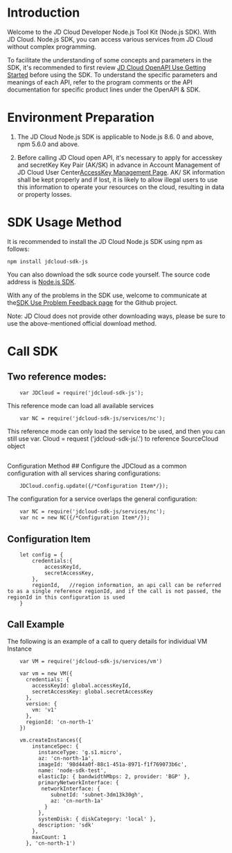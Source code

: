 
# Introduction #
  Welcome to the JD Cloud Developer Node.js Tool Kit (Node.js SDK). With JD Cloud. Node.js SDK, you can access various services from JD Cloud without complex programming. 

  To facilitate the understanding of some concepts and parameters in the SDK, it's recommended to first review [JD Cloud OpenAPI Use Getting Started](http://www.jdcloud.com/help/detail/355/isCatalog/0) before using the SDK. To understand the specific parameters and meanings of each API, refer to the program comments or the API documentation for specific product lines under the OpenAPI & SDK.



# Environment Preparation #
 1. The JD Cloud Node.js SDK is applicable to Node.js 8.6. 0 and above, npm 5.6.0 and above.

 2. Before calling JD Cloud open API, it's necessary to apply for accesskey and secretKey Key Pair (AK/SK) in advance in Account Management of JD Cloud User Center[AccessKey Management Page](https://uc.jdcloud.com/accesskey/index). AK/ SK information shall be kept properly and if lost, it is likely to allow illegal users to use this information to operate your resources on the cloud, resulting in data or property losses.



# SDK Usage Method #
It is recommended to install the JD Cloud Node.js SDK using npm as follows: 

`npm install jdcloud-sdk-js`
 

You can also download the sdk source code yourself. The source code address is [Node.js SDK](https://github.com/jdcloud-api/jdcloud-sdk-nodejs).

 

With any of the problems in the SDK use, welcome to communicate at the[SDK Use Problem Feedback page](https://github.com/jdcloud-api/jdcloud-sdk-nodejs/issues) for the Github project.



Note: JD Cloud does not provide other downloading ways, please be sure to use the above-mentioned official download method.

 

# Call SDK #

## Two reference modes: ##
```
	var JDCloud = require('jdcloud-sdk-js');
```
This reference mode can load all available services


```
	var NC = require('jdcloud-sdk-js/services/nc');
```
This reference mode can only load the service to be used, and then you can still use var. Cloud = request ('jdcloud-sdk-js/.') to reference SourceCloud object
## 
Configuration Method ##
Configure the JDCloud as a common configuration with all services sharing configurations:

```
	JDCloud.config.update({/*Configuration Item*/});
```

The configuration for a service overlaps the general configuration: 

```
	var NC = require('jdcloud-sdk-js/services/nc');
	var nc = new NC({/*Configuration Item*/});
```

## Configuration Item ##
```
	let config = {
	    credentials:{
	        accessKeyId,
	        secretAccessKey,
	    },
	    regionId,   //region information, an api call can be referred to as a single reference regionId, and if the call is not passed, the regionId in this configuration is used
	}
```

## Call Example ##
The following is an example of a call to query details for individual VM Instance
```
	var VM = require('jdcloud-sdk-js/services/vm')
	
	var vm = new VM({
	  credentials: {
	    accessKeyId: global.accessKeyId,
	    secretAccessKey: global.secretAccessKey
	  },
      version: {
	    vm: 'v1'
      },
	  regionId: 'cn-north-1'
	})
	
	vm.createInstances({
	    instanceSpec: {
	      instanceType: 'g.s1.micro',
	      az: 'cn-north-1a',
	      imageId: '98d44a0f-88c1-451a-8971-f1f769073b6c',
	      name: 'node-sdk-test',
	      elasticIp: { bandwidthMbps: 2, provider: 'BGP' },
	      primaryNetworkInterface: {
 	       networkInterface: {
	          subnetId: 'subnet-3dm13k30gh',
	          az: 'cn-north-1a'
	        }
	      },
	      systemDisk: { diskCategory: 'local' },
	      description: 'sdk'
	    },
	    maxCount: 1
	  }, 'cn-north-1')
```
